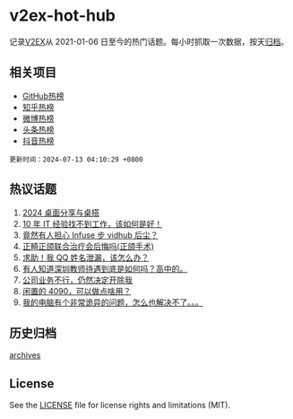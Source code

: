 # v2ex-hot-hub

 记录[V2EX](https://www.v2ex.com/)从 2021-01-06 日至今的热门话题。每小时抓取一次数据，按天[归档](archives)。
 
 ## 相关项目

- [GitHub热榜](https://github.com/lonnyzhang423/github-hot-hub)
- [知乎热榜](https://github.com/lonnyzhang423/zhihu-hot-hub)
- [微博热榜](https://github.com/lonnyzhang423/weibo-hot-hub)
- [头条热榜](https://github.com/lonnyzhang423/toutiao-hot-hub)
- [抖音热榜](https://github.com/lonnyzhang423/douyin-hot-hub)


 `更新时间：2024-07-13 04:10:29 +0800`

## 热议话题

1. [2024 桌面分享与桌搭](https://www.v2ex.com/t/1056774)
1. [10 年 IT 经验找不到工作，该如何是好！](https://www.v2ex.com/t/1056758)
1. [竟然有人担心 Infuse 步 vidhub 后尘？](https://www.v2ex.com/t/1056719)
1. [正畸正颌联合治疗会后悔吗(正颌手术)](https://www.v2ex.com/t/1056722)
1. [求助！我 QQ 姓名泄漏，该怎么办？](https://www.v2ex.com/t/1056904)
1. [有人知道深圳教师待遇到底是如何吗？高中的。](https://www.v2ex.com/t/1056885)
1. [公司业务不行，仍然决定开除我](https://www.v2ex.com/t/1056777)
1. [闲置的 4090，可以做点啥用？](https://www.v2ex.com/t/1056778)
1. [我的电脑有个非常诡异的问题，怎么也解决不了。。。](https://www.v2ex.com/t/1056836)

## 历史归档

[archives](archives)

## License

See the [LICENSE](LICENSE) file for license rights and limitations (MIT).
